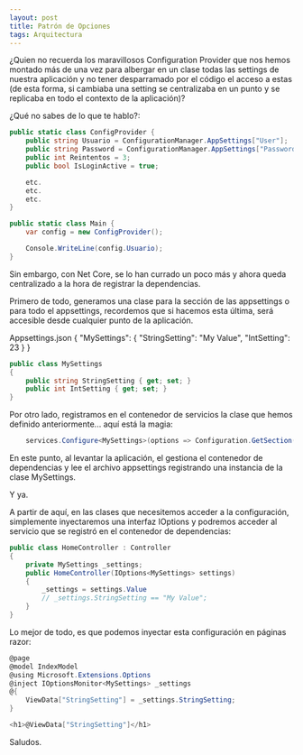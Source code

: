 ```yaml
---
layout: post
title: Patrón de Opciones
tags: Arquitectura
---
```


¿Quien no recuerda los maravillosos Configuration Provider que nos hemos montado más de una vez para albergar en un clase todas las settings de nuestra aplicación y no tener desparramado por el código el acceso a estas (de esta forma, si cambiaba una setting se centralizaba en un punto y se replicaba en todo el contexto de la aplicación)?

¿Qué no sabes de lo que te hablo?:

~~~csharp
public static class ConfigProvider {  
    public string Usuario = ConfigurationManager.AppSettings["User"];
    public string Password = ConfigurationManager.AppSettings["Password"];
    public int Reintentos = 3;
    public bool IsLoginActive = true;

    etc.
    etc.
    etc.
}

public static class Main {
    var config = new ConfigProvider();

    Console.WriteLine(config.Usuario);
}
~~~

Sin embargo, con Net Core, se lo han currado un poco más y ahora queda centralizado a la hora de registrar la dependencias.

Primero de todo, generamos una clase para la sección de las appsettings o para todo el appsettings, recordemos que si hacemos esta última, será accesible desde cualquier punto de la aplicación.

Appsettings.json
{
  "MySettings": {
    "StringSetting": "My Value",
    "IntSetting": 23 
  }
}

~~~csharp
public class MySettings
{
    public string StringSetting { get; set; }
    public int IntSetting { get; set; }
}
~~~

Por otro lado, registramos en el contenedor de servicios la clase que hemos definido anteriormente... aquí está la magia:

~~~csharp
    services.Configure<MySettings>(options => Configuration.GetSection("MySettings").Bind(options));
~~~

En este punto, al levantar la aplicación, el gestiona el contenedor de dependencias y lee el archivo appsettings registrando una instancia de la clase MySettings.

Y ya.

A partir de aquí, en las clases que necesitemos acceder a la configuración, simplemente inyectaremos una interfaz IOptions<MySettings> y podremos acceder al servicio que se registró en el contenedor de dependencias:

~~~csharp
public class HomeController : Controller
{
    private MySettings _settings;
    public HomeController(IOptions<MySettings> settings)
    {
        _settings = settings.Value
        // _settings.StringSetting == "My Value";
    }
}
~~~

Lo mejor de todo, es que podemos inyectar esta configuración en páginas razor:

~~~csharp
@page
@model IndexModel
@using Microsoft.Extensions.Options
@inject IOptionsMonitor<MySettings> _settings
@{
    ViewData["StringSetting"] = _settings.StringSetting;
}

<h1>@ViewData["StringSetting"]</h1>
~~~

Saludos.